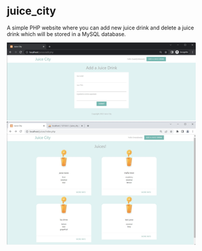 # juice_city
A simple PHP website where you can add new juice drink and delete a juice drink which will be stored in a MySQL database.

<img src="juice-img/orderform.jpg" width="600">

<img src="juice-img/juiceop.jpg" width="600">
